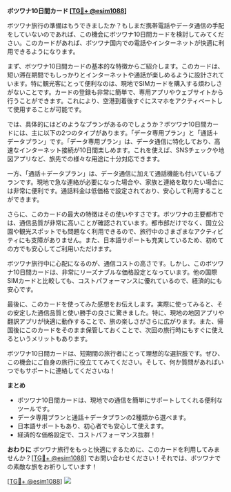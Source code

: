 **ボツワナ10日間カード [[TG💪+ @esim1088](https://t.me/s/esim1088)]**

ボツワナ旅行の準備はもうできましたか？もしまだ携帯電話やデータ通信の手配をしていないのであれば、この機会にボツワナ10日間カードを検討してみてください。このカードがあれば、ボツワナ国内での電話やインターネットが快適に利用できるようになります。

まず、ボツワナ10日間カードの基本的な特徴からご紹介します。このカードは、短い滞在期間でもしっかりとインターネットや通話が楽しめるように設計されています。特に観光客にとって便利なのは、現地でSIMカードを購入する煩わしさがないことです。カードの登録も非常に簡単で、専用アプリやウェブサイトから行うことができます。これにより、空港到着後すぐにスマホをアクティベートして使用することが可能です。

では、具体的にはどのようなプランがあるのでしょうか？ボツワナ10日間カードには、主に以下の2つのタイプがあります。「データ専用プラン」と「通話＋データプラン」です。「データ専用プラン」は、データ通信に特化しており、高速なインターネット接続が10日間楽しめます。これを使えば、SNSチェックや地図アプリなど、旅先での様々な用途に十分対応できます。

一方、「通話＋データプラン」は、データ通信に加えて通話機能も付いているプランです。現地で急な連絡が必要になった場合や、家族と連絡を取りたい場合には非常に便利です。通話料金は低価格で設定されており、安心して利用することができます。

さらに、このカードの最大の特徴はその使いやすさです。ボツワナの主要都市では、通信品質が非常に高いことが確認されています。都市部だけでなく、国立公園や観光スポットでも問題なく利用できるので、旅行中のさまざまなアクティビティにも支障がありません。また、日本語サポートも充実しているため、初めての方でも安心してご利用いただけます。

ボツワナ旅行中に心配になるのが、通信コストの高さです。しかし、このボツワナ10日間カードは、非常にリーズナブルな価格設定となっています。他の国際SIMカードと比較しても、コストパフォーマンスに優れているので、経済的にも安心です。

最後に、このカードを使ってみた感想をお伝えします。実際に使ってみると、その安定した通信品質と使い勝手の良さに驚きました。特に、現地の地図アプリや翻訳アプリが快適に動作することで、旅の楽しさがさらに広がります。また、帰国後にこのカードをそのまま保管しておくことで、次回の旅行時にもすぐに使えるというメリットもあります。

ボツワナ10日間カードは、短期間の旅行者にとって理想的な選択肢です。ぜひ、この機会にご自身の旅行に役立ててみてください。そして、何か質問があればいつでもサポートに連絡してくださいね！

**まとめ**
- ボツワナ10日間カードは、現地での通信を簡単にサポートしてくれる便利なツールです。
- データ専用プランと通話＋データプランの2種類から選べます。
- 日本語サポートもあり、初心者でも安心して使えます。
- 経済的な価格設定で、コストパフォーマンス抜群！

**おわりに**
ボツワナ旅行をもっと快適にするために、このカードを利用してみませんか？[[TG💪+ @esim1088](https://t.me/s/esim1088)] でお問い合わせください！それでは、ボツワナでの素敵な旅をお祈りしています！

[[TG💪+ @esim1088](https://t.me/s/esim1088)] ![](https://i.postimg.cc/Y0z9fWf4/image.png)